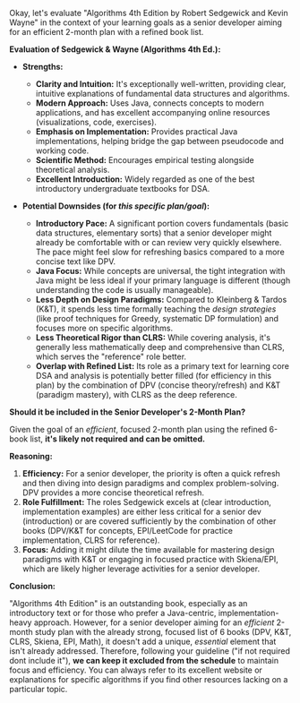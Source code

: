 Okay, let's evaluate "Algorithms 4th Edition by Robert Sedgewick and Kevin Wayne" in the context of your learning goals as a senior developer aiming for an efficient 2-month plan with a refined book list.

**Evaluation of Sedgewick & Wayne (Algorithms 4th Ed.):**

- **Strengths:**

  - **Clarity and Intuition:** It's exceptionally well-written, providing clear, intuitive explanations of fundamental data structures and algorithms.
  - **Modern Approach:** Uses Java, connects concepts to modern applications, and has excellent accompanying online resources (visualizations, code, exercises).
  - **Emphasis on Implementation:** Provides practical Java implementations, helping bridge the gap between pseudocode and working code.
  - **Scientific Method:** Encourages empirical testing alongside theoretical analysis.
  - **Excellent Introduction:** Widely regarded as one of the best introductory undergraduate textbooks for DSA.

- **Potential Downsides (for _this specific plan/goal_):**
  - **Introductory Pace:** A significant portion covers fundamentals (basic data structures, elementary sorts) that a senior developer might already be comfortable with or can review very quickly elsewhere. The pace might feel slow for refreshing basics compared to a more concise text like DPV.
  - **Java Focus:** While concepts are universal, the tight integration with Java might be less ideal if your primary language is different (though understanding the code is usually manageable).
  - **Less Depth on Design Paradigms:** Compared to Kleinberg & Tardos (K&T), it spends less time formally teaching the _design strategies_ (like proof techniques for Greedy, systematic DP formulation) and focuses more on specific algorithms.
  - **Less Theoretical Rigor than CLRS:** While covering analysis, it's generally less mathematically deep and comprehensive than CLRS, which serves the "reference" role better.
  - **Overlap with Refined List:** Its role as a primary text for learning core DSA and analysis is potentially better filled (for efficiency in this plan) by the combination of DPV (concise theory/refresh) and K&T (paradigm mastery), with CLRS as the deep reference.

**Should it be included in the Senior Developer's 2-Month Plan?**

Given the goal of an _efficient_, focused 2-month plan using the refined 6-book list, **it's likely not required and can be omitted.**

**Reasoning:**

1.  **Efficiency:** For a senior developer, the priority is often a quick refresh and then diving into design paradigms and complex problem-solving. DPV provides a more concise theoretical refresh.
2.  **Role Fulfillment:** The roles Sedgewick excels at (clear introduction, implementation examples) are either less critical for a senior dev (introduction) or are covered sufficiently by the combination of other books (DPV/K&T for concepts, EPI/LeetCode for practice implementation, CLRS for reference).
3.  **Focus:** Adding it might dilute the time available for mastering design paradigms with K&T or engaging in focused practice with Skiena/EPI, which are likely higher leverage activities for a senior developer.

**Conclusion:**

"Algorithms 4th Edition" is an outstanding book, especially as an introductory text or for those who prefer a Java-centric, implementation-heavy approach. However, for a senior developer aiming for an _efficient_ 2-month study plan with the already strong, focused list of 6 books (DPV, K&T, CLRS, Skiena, EPI, Math), it doesn't add a unique, _essential_ element that isn't already addressed. Therefore, following your guideline ("if not required dont include it"), **we can keep it excluded from the schedule** to maintain focus and efficiency. You can always refer to its excellent website or explanations for specific algorithms if you find other resources lacking on a particular topic.
